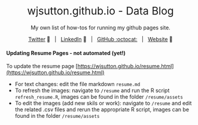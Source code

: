 <h1 style="font-weight:normal" align="center">
  wjsutton.github.io - Data Blog
</h1>

<div align="center">

My own list of how-tos for running my github pages site.

[Twitter][Twitter] :speech_balloon:&nbsp;&nbsp;&nbsp;|&nbsp;&nbsp;&nbsp;[LinkedIn][LinkedIn] :necktie:&nbsp;&nbsp;&nbsp;|&nbsp;&nbsp;&nbsp;[GitHub :octocat:][GitHub]&nbsp;&nbsp;&nbsp;|&nbsp;&nbsp;&nbsp;[Website][Website] :link:

</div>

<!--
Quick Link 
-->

[Twitter]:https://twitter.com/WJSutton12
[LinkedIn]:https://www.linkedin.com/in/will-sutton-14711627/
[GitHub]:https://github.com/wjsutton
[Website]:https://wjsutton.github.io/


#### Updating Resume Pages - not automated (yet!)

To update the resume page [https://wjsutton.github.io/resume.html](https://wjsutton.github.io/resume.html)

- For text changes: edit the file markdown `resume.md` 
- To refresh the images: navigate to `/resume` and run the R script `refresh_resume.R`, images can be found in the folder `/resume/assets`
- To edit the images (add new skils or work): navigate to `/resume` and edit the related .csv files and rerun the appropriate R script, images can be found in the folder `/resume/assets`